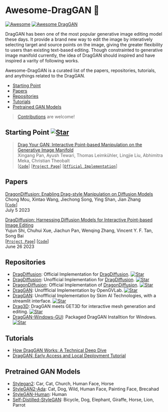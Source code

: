 # Awesome-DragGAN 🐉 

[![Awesome](https://cdn.rawgit.com/sindresorhus/awesome/d7305f38d29fed78fa85652e3a63e154dd8e8829/media/badge.svg)](https://github.com/sindresorhus/awesome)
[![Awesome DragGAN](https://img.shields.io/badge/Awesome-DragGAN-blue)](https://github.com/topics/awesome)


DragGAN has been one of the most popular generative image editing model these days. It provide a brand new way to edit the image by interatively selecting target and source points on the image, giving the greater flexibility to users than existing text-based editing. Though constrainted to generative image manifold currently, the idea of DragGAN should inspired and have inspired a varity of following works. 

Awesome-DragGAN is a curated list of the papers, repositories, tutorials, and anythings related to the DragGAN. 

- [Starting Point](#starting-point)
- [Papers](#papers)
- [Repositories](#repositories)
- [Tutorials](#tutorials)
- [Pretrained GAN Models](#pretrained-gan-models)

> [Contributions](https://github.com//OpenGVLab/Awesome-DragGAN/pulls) are welcome!

## Starting Point [![Star](https://img.shields.io/github/stars/XingangPan/DragGAN.svg?style=social&label=Star)](https://github.com/XingangPan/DragGAN)

> [Drag Your GAN: Interactive Point-based Manipulation on the Generative Image Manifold](https://arxiv.org/abs/2305.10973)
> </br>
> Xingang Pan, Ayush Tewari, Thomas Leimkühler, Lingjie Liu, Abhimitra Meka, Christian Theobalt
> </br>
> [[`Code`](https://github.com/XingangPan/DragGAN)]  [[`Project Page`](https://vcai.mpi-inf.mpg.de/projects/DragGAN/)]  [[`Official Implementation`](https://github.com/XingangPan/DragGAN)]


## Papers

[DragonDiffusion: Enabling Drag-style Manipulation on Diffusion Models](https://arxiv.org/abs/2307.02421)
</br>
Chong Mou, Xintao Wang, Jiechong Song, Ying Shan, Jian Zhang
</br>
[[`Code`](https://github.com/MC-E/DragonDiffusion)]
</br>
July 5 2023

[DragDiffusion: Harnessing Diffusion Models for Interactive Point-based Image Editing](https://arxiv.org/abs//2306.14435)
</br>
Yujun Shi, Chuhui Xue, Jiachun Pan, Wenqing Zhang, Vincent Y. F. Tan, Song Bai
</br>
[[`Project Page`](https://yujun-shi.github.io/projects/dragdiffusion.html)] [[`Code`](https://github.com/Yujun-Shi/DragDiffusion)]
</br>
June 26 2023


## Repositories

- [DragDiffusion](https://github.com/Yujun-Shi/DragDiffusion): Official Implementation for [DragDiffusion](https://arxiv.org/abs//2306.14435). [![Star](https://img.shields.io/github/stars/Yujun-Shi/DragDiffusion.svg?style=social&label=Star)](https://github.com/Yujun-Shi/DragDiffusion)
- [DragDiffusion](https://github.com/Advocate99/DragDiffusion): Unofficial Implementation for [DragDiffusion](https://arxiv.org/abs//2306.14435). [![Star](https://img.shields.io/github/stars/Advocate99/DragDiffusion.svg?style=social&label=Star)](https://github.com/Advocate99/DragDiffusion)
- [DragonDiffusion](https://github.com/MC-E/DragonDiffusion): Official Implementation of [DragonDiffusion](https://arxiv.org/abs/2307.02421). [![Star](https://img.shields.io/github/stars/MC-E/DragonDiffusion.svg?style=social&label=Star)](https://github.com/MC-E/DragonDiffusion)
-  [DragGAN](https://github.com/OpenGVLab/DragGAN): Unoffficial Implementation by OpenGVLab. [![Star](https://img.shields.io/github/stars/OpenGVLab/DragGAN.svg?style=social&label=Star)](https://github.com/OpenGVLab/DragGAN)
-  [DragGAN](https://github.com/skimai/DragGAN): Unoffficial Implementation by Skim AI Technologies, with a streamlit interface. [![Star](https://img.shields.io/github/stars/skimai/DragGAN.svg?style=social&label=Star)](https://github.com/skimai/DragGAN)
-  [Drag3D](https://github.com/ashawkey/Drag3D): DragGAN meets GET3D for interactive mesh generation and editing. [![Star](https://img.shields.io/github/stars/ashawkey/Drag3D.svg?style=social&label=Star)](https://github.com/ashawkey/Drag3D)
- [DragGAN-Windows-GUI](https://github.com/zhaoyun0071/DragGAN-Windows-GUI): Packaged DragGAN Installtion for Windows.  [![Star](https://img.shields.io/github/stars/zhaoyun0071/DragGAN-Windows-GUI.svg?style=social&label=Star)](https://github.com/zhaoyun0071/DragGAN-Windows-GUI)


## Tutorials

- [How DragGAN Works: A Technical Deep Dive](https://chenliu-1996.github.io/blogs/ExplainDragGAN/main.pdf)
- [DragGAN: Early Access and Local Deployment Tutorial](https://zeqiang-lai.github.io/blog/posts/ai/drag_gan/)

## Pretrained GAN Models

- [Stylegan2](https://github.com/NVlabs/stylegan2): Car, Cat, Church, Human Face, Horse
- [StyleGAN2-Ada](https://github.com/NVlabs/stylegan2-ada-pytorch): Cat, Dog, Wild, Human Face, Painting Face, Brecahad
- [StyleGAN-Human](https://github.com/stylegan-human/StyleGAN-Human): Human
- [Self-Distilled-StyleGAN](https://github.com/self-distilled-stylegan/self-distilled-internet-photos): Bicycle, Dog, Elephant, Giraffe, Horse, Lion, Parrot
